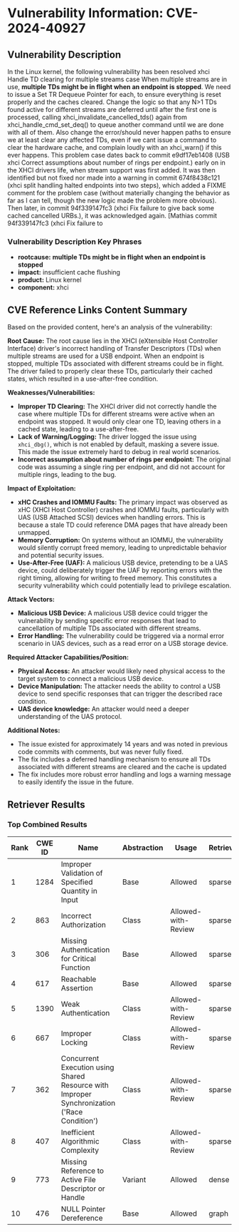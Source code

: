 # Vulnerability Information: CVE-2024-40927

## Vulnerability Description
In the Linux kernel, the following vulnerability has been resolved xhci Handle TD clearing for multiple streams case When multiple streams are in use, **multiple TDs might be in flight when an endpoint is stopped**. We need to issue a Set TR Dequeue Pointer for each, to ensure everything is reset properly and the caches cleared. Change the logic so that any N>1 TDs found active for different streams are deferred until after the first one is processed, calling xhci_invalidate_cancelled_tds() again from xhci_handle_cmd_set_deq() to queue another command until we are done with all of them. Also change the error/should never happen paths to ensure we at least clear any affected TDs, even if we cant issue a command to clear the hardware cache, and complain loudly with an xhci_warn() if this ever happens. This problem case dates back to commit e9df17eb1408 (USB xhci Correct assumptions about number of rings per endpoint.) early on in the XHCI drivers life, when stream support was first added. It was then identified but not fixed nor made into a warning in commit 674f8438c121 (xhci split handling halted endpoints into two steps), which added a FIXME comment for the problem case (without materially changing the behavior as far as I can tell, though the new logic made the problem more obvious). Then later, in commit 94f339147fc3 (xhci Fix failure to give back some cached cancelled URBs.), it was acknowledged again. [Mathias commit 94f339147fc3 (xhci Fix failure to

### Vulnerability Description Key Phrases
- **rootcause:** **multiple TDs might be in flight when an endpoint is stopped**
- **impact:** insufficient cache flushing
- **product:** Linux kernel
- **component:** xhci

## CVE Reference Links Content Summary
Based on the provided content, here's an analysis of the vulnerability:

**Root Cause:**
The root cause lies in the XHCI (eXtensible Host Controller Interface) driver's incorrect handling of Transfer Descriptors (TDs) when multiple streams are used for a USB endpoint. When an endpoint is stopped, multiple TDs associated with different streams could be in flight. The driver failed to properly clear these TDs, particularly their cached states, which resulted in a use-after-free condition.

**Weaknesses/Vulnerabilities:**
- **Improper TD Clearing:** The XHCI driver did not correctly handle the case where multiple TDs for different streams were active when an endpoint was stopped. It would only clear one TD, leaving others in a cached state, leading to a use-after-free.
- **Lack of Warning/Logging:** The driver logged the issue using `xhci_dbg()`, which is not enabled by default, masking a severe issue. This made the issue extremely hard to debug in real world scenarios.
- **Incorrect assumption about number of rings per endpoint:** The original code was assuming a single ring per endpoint, and did not account for multiple rings, leading to the bug.

**Impact of Exploitation:**
- **xHC Crashes and IOMMU Faults:**  The primary impact was observed as xHC (XHCI Host Controller) crashes and IOMMU faults, particularly with UAS (USB Attached SCSI) devices when handling errors. This is because a stale TD could reference DMA pages that have already been unmapped.
- **Memory Corruption:** On systems without an IOMMU, the vulnerability would silently corrupt freed memory, leading to unpredictable behavior and potential security issues.
- **Use-After-Free (UAF):** A malicious USB device, pretending to be a UAS device, could deliberately trigger the UAF by reporting errors with the right timing, allowing for writing to freed memory. This constitutes a security vulnerability which could potentially lead to privilege escalation.

**Attack Vectors:**
- **Malicious USB Device:** A malicious USB device could trigger the vulnerability by sending specific error responses that lead to cancellation of multiple TDs associated with different streams.
- **Error Handling:** The vulnerability could be triggered via a normal error scenario in UAS devices, such as a read error on a USB storage device.

**Required Attacker Capabilities/Position:**
- **Physical Access:** An attacker would likely need physical access to the target system to connect a malicious USB device.
- **Device Manipulation:** The attacker needs the ability to control a USB device to send specific responses that can trigger the described race condition.
- **UAS device knowledge:** An attacker would need a deeper understanding of the UAS protocol.

**Additional Notes:**
- The issue existed for approximately 14 years and was noted in previous code commits with comments, but was never fully fixed.
- The fix includes a deferred handling mechanism to ensure all TDs associated with different streams are cleared and the cache is updated
- The fix includes more robust error handling and logs a warning message to easily identify the issue in the future.

## Retriever Results

### Top Combined Results

| Rank | CWE ID | Name | Abstraction | Usage  | Retrievers | Individual Scores |
|------|--------|------|-------------|-------|------------|-------------------|
| 1 | 1284 | Improper Validation of Specified Quantity in Input | Base | Allowed | sparse | 1.057 |
| 2 | 863 | Incorrect Authorization | Class | Allowed-with-Review | sparse | 1.056 |
| 3 | 306 | Missing Authentication for Critical Function | Base | Allowed | sparse | 1.033 |
| 4 | 617 | Reachable Assertion | Base | Allowed | sparse | 1.033 |
| 5 | 1390 | Weak Authentication | Class | Allowed-with-Review | sparse | 1.031 |
| 6 | 667 | Improper Locking | Class | Allowed-with-Review | sparse | 1.018 |
| 7 | 362 | Concurrent Execution using Shared Resource with Improper Synchronization ('Race Condition') | Class | Allowed-with-Review | sparse | 1.018 |
| 8 | 407 | Inefficient Algorithmic Complexity | Class | Allowed-with-Review | sparse | 1.011 |
| 9 | 773 | Missing Reference to Active File Descriptor or Handle | Variant | Allowed | dense | 0.474 |
| 10 | 476 | NULL Pointer Dereference | Base | Allowed | graph | 0.002 |

